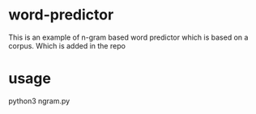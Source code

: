# word-predictor

This is an example of n-gram based word predictor which is based on a corpus. Which is added in the repo

# usage 
python3 ngram.py
